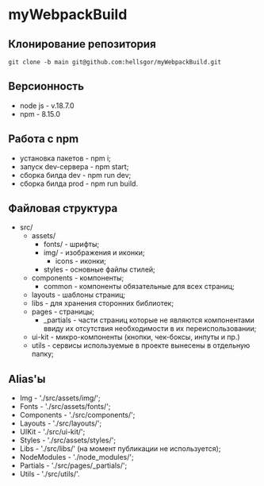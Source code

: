 # myWebpackBuild

## Клонирование репозитория

    git clone -b main git@github.com:hellsgor/myWebpackBuild.git

## Версионность

* node js - v.18.7.0
* npm - 8.15.0

## Работа с npm

* установка пакетов - npm i;
* запуск dev-сервера - npm start;
* сборка билда dev - npm run dev;
* сборка билда prod - npm run build.

## Файловая структура

* src/
  * assets/
    * fonts/ - шрифты;
    * img/ - изображения и иконки;
      * icons - иконки;
    * styles - основные файлы стилей;
  * components - компоненты;
    * common - компоненты обязательные для всех страниц;
  * layouts - шаблоны страниц;
  * libs - для хранения сторонних библиотек;
  * pages - страницы;
    * _partials - части страниц которые не являются компонентами ввиду их отсутствия необходимости в их переиспользовании;
  * ui-kit - микро-компоненты (кнопки, чек-боксы, инпуты и пр.)
  * utils - сервисы используемые в проекте вынесены в отдельную папку;

## Alias'ы

* Img - './src/assets/img/';
* Fonts - './src/assets/fonts/';
* Components - './src/components/';
* Layouts - './src/layouts/';
* UIKit - './src/ui-kit/';
* Styles - './src/assets/styles/';
* Libs - './src/libs/' (на момент публикации не используется);
* NodeModules - './node_modules/';
* Partials - './src/pages/_partials/';
* Utils - './src/utils/'.